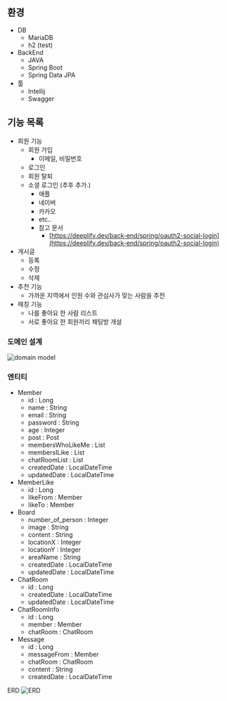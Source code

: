 ## 환경

- DB
    - MariaDB
    - h2 (test)
- BackEnd
    - JAVA
    - Spring Boot
    - Spring Data JPA
- 툴
    - Intellij
    - Swagger

## 기능 목록

- 회원 기능
    - 회원 가입
        - 이메일, 비밀번호
    - 로그인
    - 회원 탈퇴
    - 소셜 로그인 (추후 추가.)
        - 애플
        - 네이버
        - 카카오
        - etc..
        - 참고 문서
            - [https://deeplify.dev/back-end/spring/oauth2-social-login](https://deeplify.dev/back-end/spring/oauth2-social-login)
- 게시글
    - 등록
    - 수정
    - 삭제
- 추천 기능
    - 가까운 지역에서 인원 수와 관심사가 맞는 사람을 추천
- 매칭 기능
    - 나를 좋아요 한 사람 리스트
    - 서로 좋아요 한 회원끼리 채팅방 개설

### 도메인 설계

![domain model](https://i.ibb.co/18yfdLR/Screenshot-2022-12-29-at-3-52-06-PM.png)

### 엔티티

- Member
  - id : Long
  - name : String
  - email : String
  - password : String
  - age : Integer
  - post : Post
  - membersWhoLikeMe : List<Member>
  - membersILike : List<Member>
  - chatRoomList : List<ChatRoom>
  - createdDate : LocalDateTime
  - updatedDate : LocalDateTime
- MemberLike
  - id : Long
  - likeFrom : Member
  - likeTo : Member
- Board
  - number_of_person : Integer
  - image : String
  - content : String
  - locationX : Integer
  - locationY : Integer
  - areaName : String
  - createdDate : LocalDateTime
  - updatedDate : LocalDateTime
- ChatRoom
  - id : Long
  - createdDate : LocalDateTime
  - updatedDate : LocalDateTime
- ChatRoomInfo
  - id : Long
  - member : Member
  - chatRoom : ChatRoom
- Message
  - id : Long
  - messageFrom : Member
  - chatRoom : ChatRoom
  - content : String
  - createdDate : LocalDateTime

ERD
![ERD](https://i.ibb.co/LYJhNrD/Screenshot-2022-12-29-at-3-43-39-PM.png)
